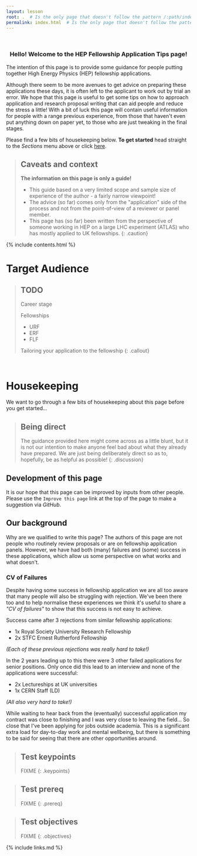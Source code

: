 ```yaml
---
layout: lesson
root: .  # Is the only page that doesn't follow the pattern /:path/index.html
permalink: index.html  # Is the only page that doesn't follow the pattern /:path/index.html
---
```



<br>

<h3><p style="text-align: center;">Hello! Welcome to the HEP Fellowship Application Tips page!</p></h3>

The intention of this page is to provide some guidance for people putting together High Energy Physics (HEP) fellowship applications.



Although there seem to be more avenues to get advice on preparing these applications these days, it is often left to the applicant to work out by trial an error. We hope that this page is useful to get some tips on how to approach application and research proposal writing that can aid people and reduce the stress a little! With a bit of luck this page will contain useful information for people with a range previous experience, from those that haven't even put anything down on paper yet, to those who are just tweaking in the final stages.



Please find a few bits of housekeeping below. __To get started__ head straight to the *Sections* menu above or click [here](01-preface/index.html).

> ## Caveats and context
>
> __The information on this page is only a guide!__
> - This guide based on a very limited scope and sample size of experience of the author - a fairly narrow viewpoint!
> - The advice (so far) comes only from the "application" side of the process and not from the point-of-view of a reviewer or panel member.
> - This page has (so far) been written from the perspective of someone working in HEP on a large LHC experiment (ATLAS) who has mostly applied to UK fellowships.
{: .caution}


<!-- CONTENTS -->
{% include contents.html %}



# Target Audience

> ## TODO
>Career stage
>
>Fellowships
>- URF
>- ERF
>- FLF
>
>Tailoring your application to the fellowship
{: .callout}


<br>

# Housekeeping

We want to go through a few bits of housekeeping about this page before you get started...


> ## Being direct
>
> The guidance provided here might come across as a little blunt, but it is not our intention to make anyone feel bad about what they already have prepared. We are just being deliberately direct so as to, hopefully, be as helpful as possible!
{: .discussion}


## Development of this page

It is our hope that this page can be improved by inputs from other people. Please use the `Improve this page` link at the top of the page to make a suggestion via *GitHub*.


## Our background

Why are we qualified to write this page? The authors of this page are not people who routinely review proposals or are on fellowship application panels. However, we have had both (many) failures and (some) success in these applications, which allow us some perspective on what works and what doesn't.
    

### CV of Failures

Despite having some success in fellowship application we are all too aware that many people will also be struggling with rejection. We've been there too and to help normalise these experiences we think it's useful to share a *"CV of failures"* to show that this success is not easy to achieve.

Success came after 3 rejections from similar fellowship applications:
- 1x Royal Society University Research Fellowship
- 2x STFC Ernest Rutherford Fellowship

*(Each of these previous rejections was really hard to take!)*

In the 2 years leading up to this there were 3 other failed applications for senior positions. Only once did this lead to an interview and none of the applications were successful:
- 2x Lectureships at UK universities
- 1x CERN Staff (LD)

*(All also very hard to take!)*

While waiting to hear back from the (eventually) successful application my contract was close to finishing and I was very close to leaving the field... So close that I've been applying for jobs outside academia. This is a significant extra load for day-to-day work and mental wellbeing, but there is something to be said for seeing that there are other opportunities around.


> ## Test keypoints
>
> FIXME
{: .keypoints}

> ## Test prereq
>
> FIXME
{: .prereq}

> ## Test objectives
>
> FIXME
{: .objectives}










{% include links.md %}
